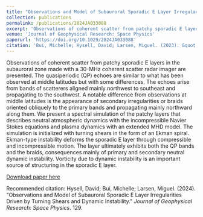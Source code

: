 ```yaml
---
title: "Observations and Model of Subauroral Sporadic E Layer Irregularities Driven by Turning Shears and Dynamic Instability"
collection: publications
permalink: /publications/2024JA033088
excerpt: 'Observations of coherent scatter from patchy sporadic E layers in the subauroral zone made with a 30-MHz coherent scatter radar imager are presented. The quasiperiodic (QP) echoes are similar to what has been observed at middle latitudes but with some differences. The echoes arise from bands of scatterers aligned mainly northwest to southeast and propagating to the southwest. A notable difference from observations at middle latitudes is the appearance of secondary irregularities or braids oriented obliquely to the primary bands and propagating mainly northward along them. We present a spectral simulation of the patchy layers that describes neutral atmospheric dynamics with the incompressible Navier Stokes equations and plasma dynamics with an extended MHD model. The simulation is initialized with turning shears in the form of an Ekman spiral. Ekman-type instability deforms the sporadic E layer through compressible and incompressible motion. The layer ultimately exhibits both the QP bands and the braids, consequences mainly of primary and secondary neutral dynamic instability. Vorticity due to dynamic instability is an important source of structuring in the sporadic E layer.'
venue: 'Journal of Geophysical Research: Space Physics'
paperurl: 'https://doi.org/10.1029/2024JA033088'
citation: 'Bui, Michelle; Hysell, David; Larsen, Miguel. (2023). &quot;Midlatitude Sporadic E-Layer Horizontal Structuring Modulated by Neutral Instability and Mixing in the Lower Thermosphere.&quot; <i>Journal of Geophysical Research: Space Physics</i>. 128(2).'
---
```

Observations of coherent scatter from patchy sporadic E layers in the subauroral zone made with a 30-MHz coherent scatter radar imager are presented. The quasiperiodic (QP) echoes are similar to what has been observed at middle latitudes but with some differences. The echoes arise from bands of scatterers aligned mainly northwest to southeast and propagating to the southwest. A notable difference from observations at middle latitudes is the appearance of secondary irregularities or braids oriented obliquely to the primary bands and propagating mainly northward along them. We present a spectral simulation of the patchy layers that describes neutral atmospheric dynamics with the incompressible Navier Stokes equations and plasma dynamics with an extended MHD model. The simulation is initialized with turning shears in the form of an Ekman spiral. Ekman-type instability deforms the sporadic E layer through compressible and incompressible motion. The layer ultimately exhibits both the QP bands and the braids, consequences mainly of primary and secondary neutral dynamic instability. Vorticity due to dynamic instability is an important source of structuring in the sporadic E layer.

[Download paper here](http://michellexbui.github.io/files/2024JA033088.pdf)

Recommended citation: Hysell, David; Bui, Michelle; Larsen, Miguel. (2024). &quot;Observations and Model of Subauroral Sporadic E Layer Irregularities Driven by Turning Shears and Dynamic Instability.&quot; <i>Journal of Geophysical Research: Space Physics</i>. 129.

